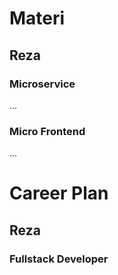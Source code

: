 # Materi
## Reza
### Microservice
...
### Micro Frontend
...
# Career Plan
## Reza
### Fullstack Developer